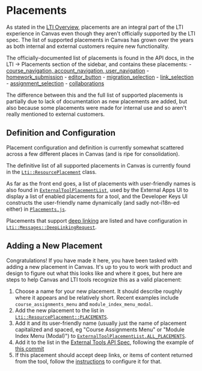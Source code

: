 # Placements

As stated in the [LTI Overview](./01_lti_overview.md), placements are an integral part of the LTI experience in Canvas even though they aren't officially supported by the LTI spec. The list of supported placements in Canvas has grown over the years as both internal and external customers require new functionality.

The officially-documented list of placements is found in the API docs, in the LTI -> Placements section of the sidebar, and contains these placements: - [course_navigation, account_navigation, user_navigation](https://canvas.instructure.com/doc/api/file.navigation_tools.html) - [homework_submission](https://canvas.instructure.com/doc/api/file.homework_submission_placement.html) - [editor_button](https://canvas.instructure.com/doc/api/file.editor_button_placement.html) - [migration_selection](https://canvas.instructure.com/doc/api/file.migration_selection_placement.html) - [link_selection](https://canvas.instructure.com/doc/api/file.link_selection_placement.html) - [assignment_selection](https://canvas.instructure.com/doc/api/file.assignment_selection_placement.html) - [collaborations](https://canvas.instructure.com/doc/api/file.collaborations_placement.html)

The difference between this and the full list of supported placements is partially due to lack of documentation as new placements are added, but also because some placements were made for internal use and so aren't really mentioned to external customers.

## Definition and Configuration

Placement configuration and definition is currently somewhat scattered across a few different places in Canvas (and is ripe for consolidation).

The definitive list of all supported placements in Canvas is currently found in the [`Lti::ResourcePlacement`](/app/models/lti/resource_placement.rb) class.

As far as the front end goes, a list of placements with user-friendly names is also found in [`ExternalToolPlacementList`](/ui/features/external_apps//react/components/ExternalToolPlacementList.js), used by the External Apps UI to display a list of enabled placements for a tool, and the Developer Keys UI constructs the user-friendly name dynamically (and sadly not-i18n-ed either) in [`Placements.js`](/ui/features/developer_keys_v2/react/ManualConfigurationForm/Placements.js).

Placements that support [deep linking](./12_deep_linking.md) are listed and have configuration in [`Lti::Messages::DeepLinkingRequest`](/lib/lti/messages/deep_linking_request.rb).

## Adding a New Placement

Congratulations! If you have made it here, you have been tasked with adding a new placement in Canvas. It's up to you to work with product and design to figure out what this looks like and where it goes, but here are steps to help Canvas and LTI tools recognize this as a valid placement:

1. Choose a name for your new placement. It should describe roughly where it appears and be relatively short. Recent examples include `course_assignments_menu` and `module_index_menu_modal`.
2. Add the new placement to the list in [`Lti::ResourcePlacement::PLACEMENTS`](/app/models/lti/resource_placement.rb).
3. Add it and its user-friendly name (usually just the name of placement capitalized and spaced, eg "Course Assignments Menu" or "Module Index Menu (Modal)") to [`ExternalToolPlacementList.ALL_PLACEMENTS`](/ui/features/external_apps/react/components/ExternalToolPlacementList.jsx).
4. Add it to the list in the [External Tools API Spec](/spec/apis/v1/external_tools_api_spec.rb), following the example of [this commit](https://gerrit.instructure.com/c/canvas-lms/+/287770/6/spec/apis/v1/external_tools_api_spec.rb)
5. If this placement should accept deep links, or items of content returned from the tool, follow the [instructions](./12_deep_linking.md) to configure it for that.

